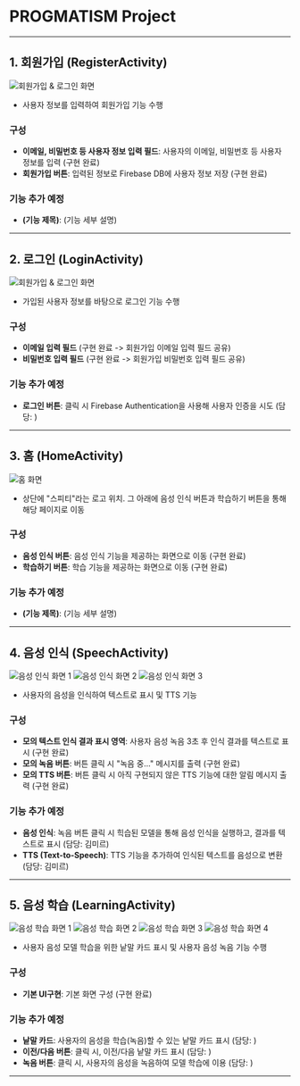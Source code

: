 # PROGMATISM Project

---

## **1. 회원가입 (RegisterActivity)**
![회원가입 & 로그인 화면](main_screen.png)

- 사용자 정보를 입력하여 회원가입 기능 수행

### 구성
- **이메일, 비밀번호 등 사용자 정보 입력 필드**: 사용자의 이메일, 비밀번호 등 사용자 정보를 입력 (구현 완료)
- **회원가입 버튼**: 입력된 정보로 Firebase DB에 사용자 정보 저장 (구현 완료)

### 기능 추가 예정
- **(기능 제목)**: (기능 세부 설명)

---

## **2. 로그인 (LoginActivity)**
![회원가입 & 로그인 화면](main_screen.png)
- 가입된 사용자 정보를 바탕으로 로그인 기능 수행

### 구성
- **이메일 입력 필드** (구현 완료 -> 회원가입 이메일 입력 필드 공유)
- **비밀번호 입력 필드** (구현 완료 -> 회원가입 비밀번호 입력 필드 공유)

### 기능 추가 예정
- **로그인 버튼**: 클릭 시 Firebase Authentication을 사용해 사용자 인증을 시도 (담당: )

---

## **3. 홈 (HomeActivity)**
![홈 화면](home_screen.png)
- 상단에 "스피티"라는 로고 위치. 그 아래에 음성 인식 버튼과 학습하기 버튼을 통해 해당 페이지로 이동

### 구성
- **음성 인식 버튼**: 음성 인식 기능을 제공하는 화면으로 이동 (구현 완료)
- **학습하기 버튼**: 학습 기능을 제공하는 화면으로 이동 (구현 완료)

### 기능 추가 예정
- **(기능 제목)**: (기능 세부 설명)

---

## **4. 음성 인식 (SpeechActivity)**
![음성 인식 화면 1](speech_screen_1.png)
![음성 인식 화면 2](speech_screen_2.png)
![음성 인식 화면 3](speech_screen_3.png)
- 사용자의 음성을 인식하여 텍스트로 표시 및 TTS 기능

### 구성
- **모의 텍스트 인식 결과 표시 영역**: 사용자 음성 녹음 3초 후 인식 결과를 텍스트로 표시 (구현 완료)
- **모의 녹음 버튼**: 버튼 클릭 시 "녹음 중..." 메시지를 출력 (구현 완료)
- **모의 TTS 버튼**: 버튼 클릭 시 아직 구현되지 않은 TTS 기능에 대한 알림 메시지 출력 (구현 완료)

### 기능 추가 예정
- **음성 인식**: 녹음 버튼 클릭 시 힉습된 모델을 통해 음성 인식을 실행하고, 결과를 텍스트로 표시 (담당: 김미르)
- **TTS (Text-to-Speech)**: TTS 기능을 추가하여 인식된 텍스트를 음성으로 변환 (담당: 김미르)

---

## **5. 음성 학습 (LearningActivity)**
![음성 학습 화면 1](learning_screen_1.png)
![음성 학습 화면 2](learning_screen_2.png)
![음성 학습 화면 3](learning_screen_3.png)
![음성 학습 화면 4](learning_screen_4.png)
- 사용자 음성 모델 학습을 위한 낱말 카드 표시 및 사용자 음성 녹음 기능 수행

### 구성
- **기본 UI구현**: 기본 화면 구성 (구현 완료)

### 기능 추가 예정

- **낱말 카드**: 사용자의 음성을 학습(녹음)할 수 있는 낱말 카드 표시 (담당: )
- **이전/다음 버튼**: 클릭 시, 이전/다음 낱말 카드 표시 (담당: )
- **녹음 버튼**: 클릭 시, 사용자의 음성을 녹음하여 모델 학습에 이용 (담당: )

---
```bash

